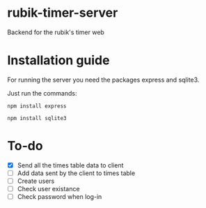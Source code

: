 # rubik-timer-server
Backend for the rubik's timer web

# Installation guide
For running the server you need the packages express and sqlite3.

Just run the commands:

`npm install express`

`npm install sqlite3`

# To-do

- [x] Send all the times table data to client
- [ ] Add data sent by the client to times table
- [ ] Create users
- [ ] Check user existance
- [ ] Check password when log-in